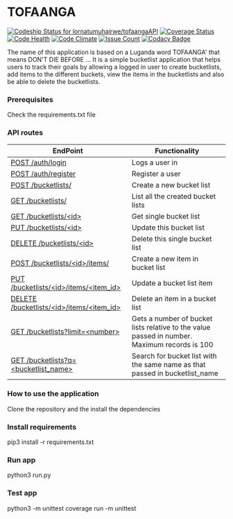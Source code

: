 # TOFAANGA

[![Codeship Status for lornatumuhairwe/tofaangaAPI](https://app.codeship.com/projects/a14e2a10-58c4-0135-5a0a-5ec3d4c61cb2/status?branch=master)](https://app.codeship.com/projects/236419)
[![Coverage Status](https://coveralls.io/repos/github/lornatumuhairwe/tofaangaAPI/badge.svg?branch=master)](https://coveralls.io/github/lornatumuhairwe/tofaangaAPI?branch=master)
[![Code Health](https://landscape.io/github/lornatumuhairwe/tofaangaAPI/master/landscape.svg?style=flat)](https://landscape.io/github/lornatumuhairwe/tofaangaAPI/master)
[![Code Climate](https://codeclimate.com/github/lornatumuhairwe/tofaangaAPI/badges/gpa.svg)](https://codeclimate.com/github/lornatumuhairwe/tofaangaAPI)
[![Issue Count](https://codeclimate.com/github/lornatumuhairwe/tofaangaAPI/badges/issue_count.svg)](https://codeclimate.com/github/lornatumuhairwe/tofaangaAPI)
[![Codacy Badge](https://api.codacy.com/project/badge/Grade/6cec6f639a5048748b9d0e3054645054)](https://www.codacy.com/app/lornatumuhairwe/tofaangaAPI?utm_source=github.com&amp;utm_medium=referral&amp;utm_content=lornatumuhairwe/tofaangaAPI&amp;utm_campaign=Badge_Grade)

The name of this application is based on a Luganda word TOFAANGA' that means DON'T DIE BEFORE ...
It is a simple bucketlist application that helps users to track their goals by allowing a logged in user to create
bucketlists, add items to the different buckets, view the items in the bucketlists and also be able to delete the bucketlists.

### Prerequisites
Check the requirements.txt file

### API routes

| EndPoint | Functionality |
| -------- | ------------- |
| [ POST /auth/login ](#) | Logs a user in |
| [ POST /auth/register ](#) | Register a user |
| [ POST /bucketlists/ ](#) | Create a new bucket list |
| [ GET /bucketlists/ ](#) | List all the created bucket lists |
| [ GET /bucketlists/\<id> ](#) | Get single bucket list |
| [ PUT /bucketlists/\<id> ](#) | Update this bucket list |
| [ DELETE /bucketlists/\<id> ](#) | Delete this single bucket list |
| [ POST /bucketlists/\<id>/items/ ](#) | Create a new item in bucket list |
| [ PUT /bucketlists/\<id>/items/<item_id> ](#) | Update a bucket list item |
| [ DELETE /bucketlists/\<id>/items/<item_id> ](#) | Delete an item in a bucket list |
| [ GET /bucketlists?limit=\<number> ](#) | Gets a number of bucket lists relative to the value passed in number. Maximum records is 100 |
| [ GET /bucketlists?q=\<bucketlist_name> ](#) | Search for bucket list with the same name as that passed in bucketlist_name |


### How to use the application
Clone the repository and the install the dependencies

### Install requirements
pip3 install -r requirements.txt

### Run app
python3 run.py

### Test app
python3 -m unittest
coverage run -m unittest



